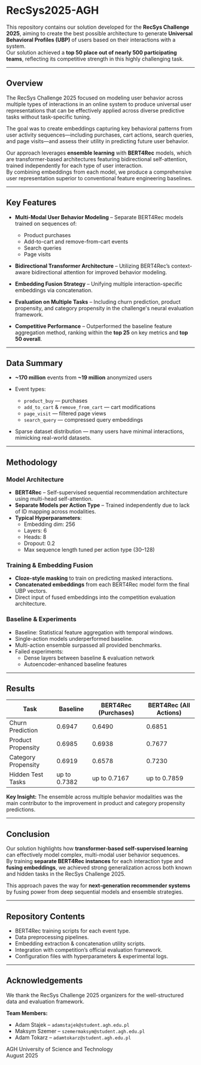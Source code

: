 # RecSys2025-AGH

This repository contains our solution developed for the **RecSys Challenge 2025**, aiming to create the best possible architecture to generate **Universal Behavioral Profiles (UBP)** of users based on their interactions with a system.  
Our solution achieved a **top 50 place out of nearly 500 participating teams**, reflecting its competitive strength in this highly challenging task.

---

## Overview

The RecSys Challenge 2025 focused on modeling user behavior across multiple types of interactions in an online system to produce universal user representations that can be effectively applied across diverse predictive tasks without task-specific tuning.  

The goal was to create embeddings capturing key behavioral patterns from user activity sequences—including purchases, cart actions, search queries, and page visits—and assess their utility in predicting future user behavior.

Our approach leverages **ensemble learning** with **BERT4Rec** models, which are transformer-based architectures featuring bidirectional self-attention, trained independently for each type of user interaction.  
By combining embeddings from each model, we produce a comprehensive user representation superior to conventional feature engineering baselines.

---

## Key Features

- **Multi-Modal User Behavior Modeling** – Separate BERT4Rec models trained on sequences of:
  - Product purchases
  - Add-to-cart and remove-from-cart events
  - Search queries
  - Page visits

- **Bidirectional Transformer Architecture** – Utilizing BERT4Rec’s context-aware bidirectional attention for improved behavior modeling.

- **Embedding Fusion Strategy** – Unifying multiple interaction-specific embeddings via concatenation.

- **Evaluation on Multiple Tasks** – Including churn prediction, product propensity, and category propensity in the challenge's neural evaluation framework.

- **Competitive Performance** – Outperformed the baseline feature aggregation method, ranking within the **top 25** on key metrics and **top 50 overall**.

---

## Data Summary

- **~170 million** events from **~19 million** anonymized users  
- Event types:
  - `product_buy` — purchases
  - `add_to_cart` & `remove_from_cart` — cart modifications
  - `page_visit` — filtered page views
  - `search_query` — compressed query embeddings

- Sparse dataset distribution — many users have minimal interactions, mimicking real-world datasets.

---

## Methodology

### Model Architecture
- **BERT4Rec** – Self-supervised sequential recommendation architecture using multi-head self-attention.
- **Separate Models per Action Type** – Trained independently due to lack of ID mapping across modalities.
- **Typical Hyperparameters**:
  - Embedding dim: 256
  - Layers: 6
  - Heads: 8
  - Dropout: 0.2
  - Max sequence length tuned per action type (30–128)

### Training & Embedding Fusion
- **Cloze-style masking** to train on predicting masked interactions.
- **Concatenated embeddings** from each BERT4Rec model form the final UBP vectors.
- Direct input of fused embeddings into the competition evaluation architecture.

### Baseline & Experiments
- Baseline: Statistical feature aggregation with temporal windows.
- Single-action models underperformed baseline.
- Multi-action ensemble surpassed all provided benchmarks.
- Failed experiments:
  - Dense layers between baseline & evaluation network
  - Autoencoder-enhanced baseline features

---

## Results

| Task                | Baseline  | BERT4Rec (Purchases) | BERT4Rec (All Actions) |
|---------------------|-----------|----------------------|------------------------|
| Churn Prediction    | 0.6947    | 0.6490               | 0.6851                 |
| Product Propensity  | 0.6985    | 0.6938               | 0.7677                 |
| Category Propensity | 0.6919    | 0.6578               | 0.7230                 |
| Hidden Test Tasks   | up to 0.7382 | up to 0.7167       | up to 0.7859           |

**Key Insight:** The ensemble across multiple behavior modalities was the main contributor to the improvement in product and category propensity predictions.

---

## Conclusion

Our solution highlights how **transformer-based self-supervised learning** can effectively model complex, multi-modal user behavior sequences.  
By training **separate BERT4Rec instances** for each interaction type and **fusing embeddings**, we achieved strong generalization across both known and hidden tasks in the RecSys Challenge 2025.

This approach paves the way for **next-generation recommender systems** by fusing power from deep sequential models and ensemble strategies.

---

## Repository Contents

- BERT4Rec training scripts for each event type.
- Data preprocessing pipelines.
- Embedding extraction & concatenation utility scripts.
- Integration with competition’s official evaluation framework.
- Configuration files with hyperparameters & experimental logs.

---

## Acknowledgements
We thank the RecSys Challenge 2025 organizers for the well-structured data and evaluation framework.

**Team Members:**  
- Adam Stajek – `adamstajek@student.agh.edu.pl`  
- Maksym Szemer – `szemermaksym@student.agh.edu.pl`  
- Adam Tokarz – `adamtokarz@student.agh.edu.pl`

AGH University of Science and Technology  
August 2025
